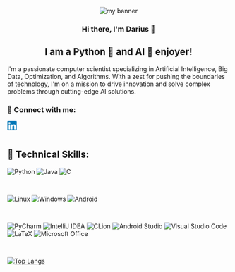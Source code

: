 <p align="center">
    <img src="https://github.com/Darius-ss10/Darius-ss10/assets/79358316/6ddbdd18-5b2d-43b9-ba40-2ee2841a719d" alt="my banner"></a>
</p>

<h3 align="center">
    Hi there, I'm Darius 👋
</h3>

<h2 align="center">
    I am a Python 🐍 and AI 🤖 enjoyer!
</h2> 

I'm a passionate computer scientist specializing in Artificial Intelligence, Big Data, Optimization, and Algorithms. With a zest for pushing the boundaries of technology, I'm on a mission to drive innovation and solve complex problems through cutting-edge AI solutions.

### 🤝 Connect with me:

<a href="https://www.linkedin.com/in/darius-muntean/"><img align="left" src="https://raw.githubusercontent.com/Darius-ss10/Darius-ss10/main/images/linkedin.svg" alt="Darius Muntean | LinkedIn" width="21px"/></a>
</br>
</br>

## 💼 Technical Skills:

![Python](https://img.shields.io/badge/python-3670A0?style=for-the-badge&logo=python&logoColor=ffdd54)
![Java](https://img.shields.io/badge/java-%23ED8B00.svg?style=for-the-badge&logo=openjdk&logoColor=white)
![C](https://img.shields.io/badge/c-%2300599C.svg?style=for-the-badge&logo=c&logoColor=white)

</br>

![Linux](https://img.shields.io/badge/Linux-FCC624?style=for-the-badge&logo=linux&logoColor=black)
![Windows](https://img.shields.io/badge/Windows-0078D6?style=for-the-badge&logo=windows&logoColor=white)
![Android](https://img.shields.io/badge/Android-3DDC84?style=for-the-badge&logo=android&logoColor=white)

</br>

![PyCharm](https://img.shields.io/badge/pycharm-143?style=for-the-badge&logo=pycharm&logoColor=black&color=black&labelColor=green)
![IntelliJ IDEA](https://img.shields.io/badge/IntelliJIDEA-000000.svg?style=for-the-badge&logo=intellij-idea&logoColor=white)
![CLion](https://img.shields.io/badge/CLion-black?style=for-the-badge&logo=clion&logoColor=white)
![Android Studio](https://img.shields.io/badge/Android%20Studio-3DDC84.svg?style=for-the-badge&logo=android-studio&logoColor=white)
![Visual Studio Code](https://img.shields.io/badge/Visual%20Studio%20Code-0078d7.svg?style=for-the-badge&logo=visual-studio-code&logoColor=white)
![LaTeX](https://img.shields.io/badge/latex-%23008080.svg?style=for-the-badge&logo=latex&logoColor=white)
![Microsoft Office](https://img.shields.io/badge/Microsoft_Office-D83B01?style=for-the-badge&logo=microsoft-office&logoColor=white)

</br>

[![Top Langs](https://github-readme-stats.vercel.app/api/top-langs/?username=Darius-ss10&layout=compact)](https://github.com/Darius-ss10)

<!--If you want to reach out, feel free to contact me on [LinkedIn](https://www.linkedin.com/in/darius-muntean/).-->
<!--
**Darius-ss10/Darius-ss10** is a ✨ _special_ ✨ repository because its `README.md` (this file) appears on your GitHub profile.

Here are some ideas to get you started:

- 🔭 I’m currently working on ...
- 🌱 I’m currently learning ...
- 👯 I’m looking to collaborate on ...
- 🤔 I’m looking for help with ...
- 💬 Ask me about ...
- 📫 How to reach me: ...
- 😄 Pronouns: ...
- ⚡ Fun fact: ...
-->
